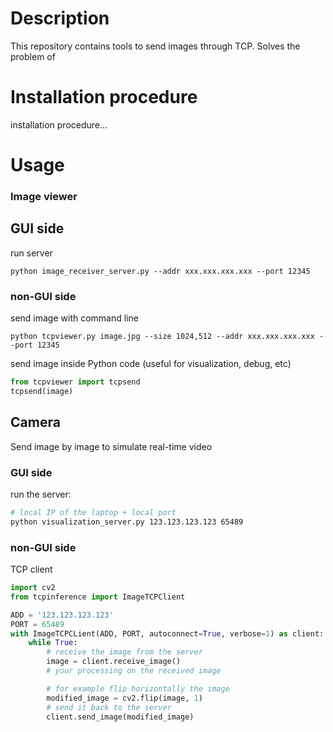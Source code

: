 # Description

This repository contains tools to send images through TCP. Solves the problem of 

# Installation procedure


installation procedure...


# Usage


### Image viewer

## GUI side

run server
```
python image_receiver_server.py --addr xxx.xxx.xxx.xxx --port 12345
```


### non-GUI side

send image with command line
```
python tcpviewer.py image.jpg --size 1024,512 --addr xxx.xxx.xxx.xxx --port 12345
```

send image inside Python code (useful for visualization, debug, etc)
```python
from tcpviewer import tcpsend
tcpsend(image)
```



## Camera

Send image by image to simulate real-time video

### GUI side

run the server:
```bash
# local IP of the laptop + local port
python visualization_server.py 123.123.123.123 65489
```


### non-GUI side

TCP client

```python
import cv2
from tcpinference import ImageTCPClient

ADD = '123.123.123.123'
PORT = 65489
with ImageTCPCLient(ADD, PORT, autoconnect=True, verbose=1) as client:
    while True:
        # receive the image from the server
        image = client.receive_image()
        # your processing on the received image

        # for example flip horizontally the image
        modified_image = cv2.flip(image, 1)
        # send it back to the server
        client.send_image(modified_image)
```



